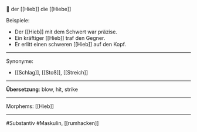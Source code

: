 🔵 der [[Hieb]]
die [[Hiebe]]

Beispiele:

- Der [[Hieb]] mit dem Schwert war präzise.
- Ein kräftiger [[Hieb]] traf den Gegner.
- Er erlitt einen schweren [[Hieb]] auf den Kopf.

---
Synonyme:
- [[Schlag]], [[Stoß]], [[Streich]]

---
**Übersetzung**: blow, hit, strike

---

Morphems:
[[Hieb]]

---
#Substantiv #Maskulin, [[rumhacken]]